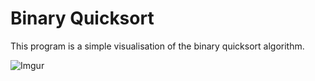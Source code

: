 # Binary Quicksort
This program is a simple visualisation of the binary quicksort algorithm.

![Imgur](https://i.imgur.com/ubxiaa6.gif)
